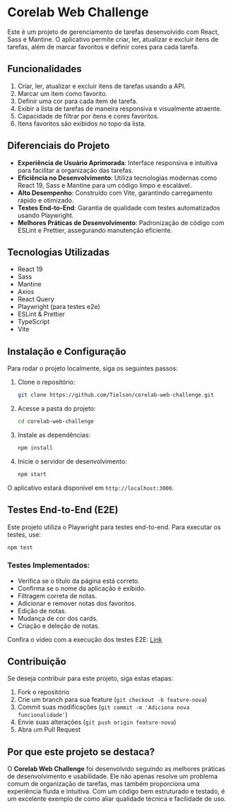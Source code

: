 # Corelab Web Challenge

Este é um projeto de gerenciamento de tarefas desenvolvido com React, Sass e Mantine. O aplicativo permite criar, ler, atualizar e excluir itens de tarefas, além de marcar favoritos e definir cores para cada tarefa.

## Funcionalidades

1. Criar, ler, atualizar e excluir itens de tarefas usando a API.
2. Marcar um item como favorito.
3. Definir uma cor para cada item de tarefa.
4. Exibir a lista de tarefas de maneira responsiva e visualmente atraente.
5. Capacidade de filtrar por itens e cores favoritos.
6. Itens favoritos são exibidos no topo da lista.

## Diferenciais do Projeto

- **Experiência de Usuário Aprimorada**: Interface responsiva e intuitiva para facilitar a organização das tarefas.
- **Eficiência no Desenvolvimento**: Utiliza tecnologias modernas como React 19, Sass e Mantine para um código limpo e escalável.
- **Alto Desempenho**: Construído com Vite, garantindo carregamento rápido e otimizado.
- **Testes End-to-End**: Garantia de qualidade com testes automatizados usando Playwright.
- **Melhores Práticas de Desenvolvimento**: Padronização de código com ESLint e Prettier, assegurando manutenção eficiente.

## Tecnologias Utilizadas

- React 19
- Sass
- Mantine
- Axios
- React Query
- Playwright (para testes e2e)
- ESLint & Prettier
- TypeScript
- Vite

## Instalação e Configuração

Para rodar o projeto localmente, siga os seguintes passos:

1. Clone o repositório:

   ```sh
   git clone https://github.com/Tielson/corelab-web-challenge.git
   ```

2. Acesse a pasta do projeto:

   ```sh
   cd corelab-web-challenge
   ```

3. Instale as dependências:

   ```sh
   npm install
   ```

4. Inicie o servidor de desenvolvimento:

   ```sh
   npm start
   ```

O aplicativo estará disponível em `http://localhost:3000`.

## Testes End-to-End (E2E)

Este projeto utiliza o Playwright para testes end-to-end. Para executar os testes, use:

```sh
npm test
```

### Testes Implementados:

- Verifica se o título da página está correto.
- Confirma se o nome da aplicação é exibido.
- Filtragem correta de notas.
- Adicionar e remover notas dos favoritos.
- Edição de notas.
- Mudança de cor dos cards.
- Criação e deleção de notas.

Confira o vídeo com a execução dos testes E2E: [Link](https://drive.google.com/file/d/1l1ghNjuwVdiAHrY74Hgaw7zfT5pTdnqU/view?usp=sharing)

## Contribuição

Se deseja contribuir para este projeto, siga estas etapas:

1. Fork o repositório
2. Crie um branch para sua feature (`git checkout -b feature-nova`)
3. Commit suas modificações (`git commit -m 'Adiciona nova funcionalidade'`)
4. Envie suas alterações (`git push origin feature-nova`)
5. Abra um Pull Request

## Por que este projeto se destaca?

O **Corelab Web Challenge** foi desenvolvido seguindo as melhores práticas de desenvolvimento e usabilidade. Ele não apenas resolve um problema comum de organização de tarefas, mas também proporciona uma experiência fluida e intuitiva. Com um código bem estruturado e testado, é um excelente exemplo de como aliar qualidade técnica e facilidade de uso.

